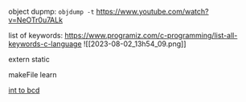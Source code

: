
object dupmp: `objdump -t` <name> https://www.youtube.com/watch?v=NeOTr0u7ALk

list of keywords: https://www.programiz.com/c-programming/list-all-keywords-c-language
![[2023-08-02_13h54_09.png]]

extern
static


makeFile learn


[int to bcd](https://stackoverflow.com/questions/13247647/convert-integer-from-pure-binary-to-bcd)

